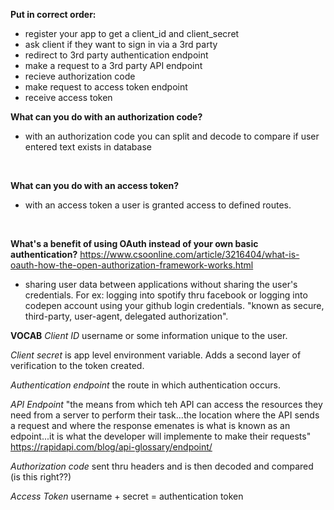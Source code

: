 **Put in correct order:**
- register your app to get a client_id and client_secret
- ask client if they want to sign in via a 3rd party 
- redirect to 3rd party authentication endpoint
- make a request to a 3rd party API endpoint
- recieve authorization code 
- make request to access token endpoint
- receive access token

**What can you do with an authorization code?**
- with an authorization code you can split and decode to compare if user entered text exists in database
<br>

**What can you do with an access token?**
- with an access token a user is granted access to defined routes.
<br>

**What's a benefit of using OAuth instead of your own basic authentication?**
https://www.csoonline.com/article/3216404/what-is-oauth-how-the-open-authorization-framework-works.html 
- sharing user data between applications without sharing the user's credentials. For ex: logging into spotify thru facebook or logging into codepen account using your github login credentials. "known as secure, third-party, user-agent, delegated authorization".

**VOCAB**
*Client ID* username or some information unique to the user.
<br>

*Client secret* is app level environment variable.  Adds a second layer of verification to the token created.
<br>

*Authentication endpoint* the route in which authentication occurs.
<br>

*API Endpoint* "the means from which teh API can access the resources they need from a server to perform their task...the location where the API sends a request and where the response emenates is what is known as an edpoint...it is what the developer will implemente to make their requests"
https://rapidapi.com/blog/api-glossary/endpoint/
<br>

*Authorization code* sent thru headers and is then decoded and compared (is this right??)
<br>

*Access Token* username + secret = authentication token

